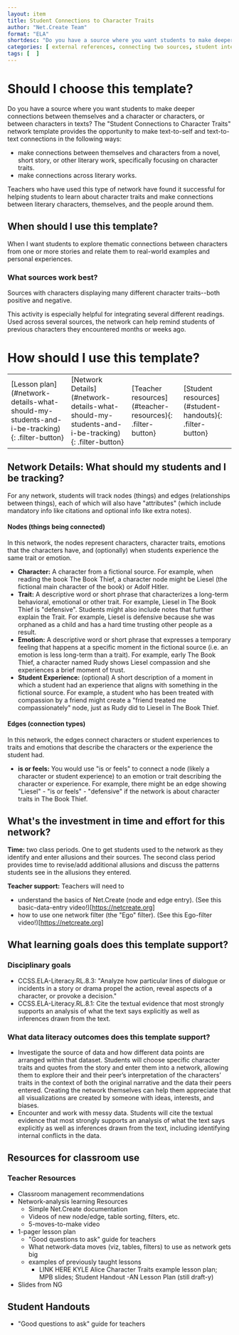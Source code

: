 ```yaml
---
layout: item
title: Student Connections to Character Traits
author: "Net.Create Team"
format: "ELA"
shortdesc: "Do you have a source where you want students to make deeper connections between themselves and a character or between characters in texts?"
categories: [ external references, connecting two sources, student interests, text-to-text, text-to-self ]
tags: [  ]
---
```


# Should I choose this template?

Do you have a source where you want students to make deeper connections between themselves and a character or characters, or between characters in texts? The "Student Connections to Character Traits" network template provides the opportunity to make text-to-self and text-to-text connections in the following ways:
- make connections between themselves and characters from a novel, short story, or other literary work, specifically focusing on character traits.
- make connections across literary works. 

Teachers who have used this type of network have found it successful for helping students to learn about character traits and make connections between literary characters, themselves, and the people around them.

## When should I use this template?

When I want students to explore thematic connections between characters from one or more stories and relate them to real-world examples and personal experiences.

### What sources work best?

Sources with characters displaying many different character traits--both positive and negative.

This activity is especially helpful for integrating several different readings. Used across several sources, the network can help remind students of previous characters they encountered months or weeks ago.

# How should I use this template?

<table>
<tr>
<td markdown=1>[Lesson plan](#network-details-what-should-my-students-and-i-be-tracking){: .filter-button}
</td>
<td markdown=1>[Network Details](#network-details-what-should-my-students-and-i-be-tracking){: .filter-button}
</td>
<td markdown=1>[Teacher resources](#teacher-resources){: .filter-button}
</td>
<td markdown=1>[Student resources](#student-handouts){: .filter-button}
</td>
</tr>
</table>

## Network Details: What should my students and I be tracking?

For any network, students will track nodes (things) and edges (relationships between things), each of which will also have "attributes" (which include mandatory info like citations and optional info like extra notes).

#### Nodes (things being connected)

In this network, the nodes represent characters, character traits, emotions that the characters have, and (optionally) when students experience the same trait or emotion. 

- **Character:** A character from a fictional source. For example, when reading the book The Book Thief, a character node might be Liesel (the fictional main character of the book) or Adolf Hitler.
- **Trait:** A descriptive word or short phrase that characterizes a long-term behavioral, emotional or other trait. For example, Liesel in The Book Thief is "defensive". Students might also include notes that further explain the Trait. For example, Liesel is defensive because she was orphaned as a child and has a hard time trusting other people as a result.
- **Emotion:** A descriptive word or short phrase that expresses a temporary feeling that happens at a specific moment in the fictional source (i.e. an emotion is less long-term than a trait). For example, early The Book Thief, a character named Rudy shows Liesel compassion and she experiences a brief moment of trust.
- **Student Experience:** (optional) A short description of a moment in which a student had an experience that aligns with something in the fictional source. For example, a student who has been treated with compassion by a friend might create a "friend treated me compassionately" node, just as Rudy did to Liesel in The Book Thief.
 
#### Edges (connection types)

In this network, the edges connect characters or student experiences to traits and emotions that describe the characters or the experience the student had.

- **is or feels:** You would use "is or feels" to connect a node (likely a character or student experience) to an emotion or trait describing the character or experience. For example, there might be an edge showing "Liesel" - "is or feels" - "defensive" if the network is about character traits in The Book Thief.

## What's the investment in time and effort for this network?

**Time:** two class periods. One to get students used to the network as they identify and enter allusions and their sources. The second class period provides time to revise/add additional allusions and discuss the patterns students see in the allusions they entered.

**Teacher support:** Teachers will need to
- understand the basics of Net.Create (node and edge entry). (See this basic-data-entry video!)[https://netcreate.org]
- how to use one network filter (the "Ego" filter). (See this Ego-filter video!)[https://netcreate.org]

## What learning goals does this template support?

### Disciplinary goals
- CCSS.ELA-Literacy.RL.8.3: "Analyze how particular lines of dialogue or incidents in a story or drama propel the action, reveal aspects of a character, or provoke a decision."
- CCSS.ELA-Literacy.RL.8.1: Cite the textual evidence that most strongly supports an analysis of what the text says explicitly as well as inferences drawn from the text.

### What data literacy outcomes does this template support?

- Investigate the source of data and how different data points are arranged within that dataset. Students will choose specific character traits and quotes from the story and enter them into a network, allowing them to explore their and their peer’s interpretation of the characters’ traits in the context of both the original narrative and the data their peers entered. Creating the network themselves can help them appreciate that all visualizations are created by someone with ideas, interests, and biases.
- Encounter and work with messy data. Students will cite the textual evidence that most strongly supports an analysis of what the text says explicitly as well as inferences drawn from the text, including identifying internal conflicts in the data.

## Resources for classroom use

### Teacher Resources

- Classroom management recommendations
- Network-analysis learning Resources
	- Simple Net.Create documentation
	- Videos of new node/edge, table sorting, filters, etc.
	- 5-moves-to-make video
- 1-pager lesson plan
	- "Good questions to ask" guide for teachers
	- What network-data moves (viz, tables, filters) to use as network gets big
	- examples of previously taught lessons
		- LINK HERE KYLE Alice Character Traits example lesson plan; MPB slides; Student Handout
		-AN Lesson Plan (still draft-y)
- Slides from NG 


## Student Handouts

- "Good questions to ask" guide for teachers
